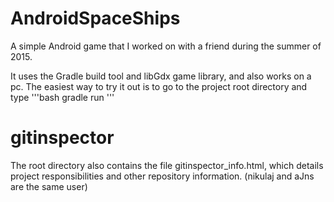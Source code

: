 # AndroidSpaceShips
A simple Android game that I worked on with a friend during the summer of 2015.

It uses the Gradle build tool and libGdx game library, and also works on a pc.
The easiest way to try it out is to go to the project root directory and type
'''bash
gradle run
'''

# gitinspector
The root directory also contains the file gitinspector_info.html, which details
project responsibilities and other repository information.
(nikulaj and aJns are the same user)

